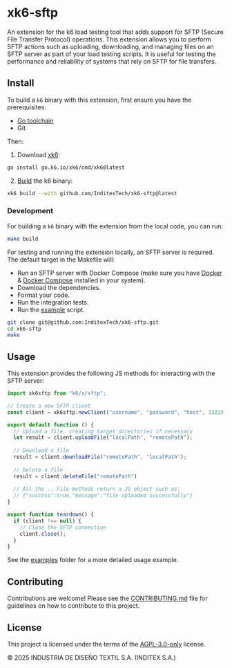 # xk6-sftp

An extension for the k6 load testing tool that adds support for SFTP (Secure File Transfer Protocol) operations. This extension allows you to perform SFTP actions such as uploading, downloading, and managing files on an SFTP server as part of your load testing scripts. It is useful for testing the performance and reliability of systems that rely on SFTP for file transfers.

## Install

To build a `k6` binary with this extension, first ensure you have the prerequisites:

- [Go toolchain](https://go101.org/article/go-toolchain.html)
- Git

Then:

1. Download [xk6](https://github.com/grafana/xk6):
```bash
go install go.k6.io/xk6/cmd/xk6@latest
```

2. [Build](https://github.com/grafana/xk6#command-usage) the k6 binary:
```bash
xk6 build --with github.com/InditexTech/xk6-sftp@latest
```

### Development

For building a `k6` binary with the extension from the local code, you can run:

```bash
make build
```

For testing and running the extension locally, an SFTP server is required. The default target in the Makefile will:

- Run an SFTP server with Docker Compose (make sure you have [Docker](https://docs.docker.com/engine/install/) & [Docker Compose](https://docs.docker.com/compose/install/) installed in your system).
- Download the dependencies.
- Format your code.
- Run the integration tests.
- Run the [example](examples/main.js) script.

```bash
git clone git@github.com:InditexTech/xk6-sftp.git
cd xk6-sftp
make
```

## Usage

This extension provides the following JS methods for interacting with the SFTP server:

```javascript
import xk6sftp from "k6/x/sftp";

// Create a new SFTP client
const client = xk6sftp.newClient("username", "password", "host", 3322);

export default function () {
  // Upload a file, creating target directories if necessary
  let result = client.uploadFile("localPath", "remotePath");
  
  // Download a file
  result = client.downloadFile("remotePath", "localPath");
  
  // Delete a file
  result = client.deleteFile("remotePath")
  
  // All the ...File methods return a JS object such as:
  // {"success":true,"message":"file uploaded successfully"}
}

export function teardown() {
  if (client !== null) {
    // Close the SFTP connection
    client.close();
  }
}
```

See the [examples](./examples) folder for a more detailed usage example.

## Contributing

Contributions are welcome! Please see the [CONTRIBUTING.md](CONTRIBUTING.md) file for guidelines on how to contribute to this project.

## License

This project is licensed under the terms of the [AGPL-3.0-only](LICENSE) license.

© 2025 INDUSTRIA DE DISEÑO TEXTIL S.A. (INDITEX S.A.)
